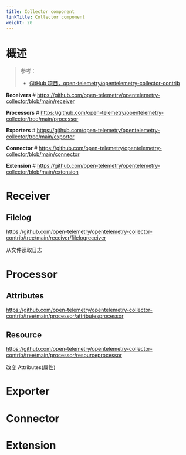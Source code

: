 ```yaml
---
title: Collector component
linkTitle: Collector component
weight: 20
---
```


# 概述

> 参考：
>
> - [GitHub 项目，open-telemetry/opentelemetry-collector-contrib](https://github.com/open-telemetry/opentelemetry-collector-contrib)

**Receivers** # https://github.com/open-telemetry/opentelemetry-collector/blob/main/receiver

**Processors** # https://github.com/open-telemetry/opentelemetry-collector/tree/main/processor

**Exporters** # https://github.com/open-telemetry/opentelemetry-collector/tree/main/exporter

**Connector** # https://github.com/open-telemetry/opentelemetry-collector/blob/main/connector

**Extension** # https://github.com/open-telemetry/opentelemetry-collector/blob/main/extension

# Receiver

## Filelog

https://github.com/open-telemetry/opentelemetry-collector-contrib/tree/main/receiver/filelogreceiver

从文件读取日志

# Processor

## Attributes

https://github.com/open-telemetry/opentelemetry-collector-contrib/tree/main/processor/attributesprocessor

## Resource

https://github.com/open-telemetry/opentelemetry-collector-contrib/tree/main/processor/resourceprocessor

改变 Attributes(属性)

# Exporter

# Connector

# Extension


